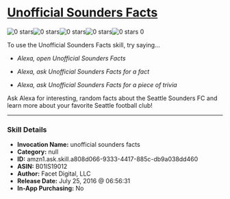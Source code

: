 # [Unofficial Sounders Facts](http://alexa.amazon.com/#skills/amzn1.ask.skill.a808d066-9333-4417-885c-db9a038dd460)
![0 stars](../../images/ic_star_border_black_18dp_1x.png)![0 stars](../../images/ic_star_border_black_18dp_1x.png)![0 stars](../../images/ic_star_border_black_18dp_1x.png)![0 stars](../../images/ic_star_border_black_18dp_1x.png)![0 stars](../../images/ic_star_border_black_18dp_1x.png) 0

To use the Unofficial Sounders Facts skill, try saying...

* *Alexa, open Unofficial Sounders Facts*

* *Alexa, ask Unofficial Sounders Facts for a fact*

* *Alexa, ask Unofficial Sounders Facts for a piece of trivia*

Ask Alexa for interesting, random facts about the Seattle Sounders FC and learn more about your favorite Seattle football club!

***

### Skill Details

* **Invocation Name:** unofficial sounders facts
* **Category:** null
* **ID:** amzn1.ask.skill.a808d066-9333-4417-885c-db9a038dd460
* **ASIN:** B01IS19012
* **Author:** Facet Digital, LLC
* **Release Date:** July 25, 2016 @ 06:56:31
* **In-App Purchasing:** No
